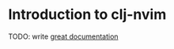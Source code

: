 # Introduction to clj-nvim

TODO: write [great documentation](http://jacobian.org/writing/what-to-write/)
